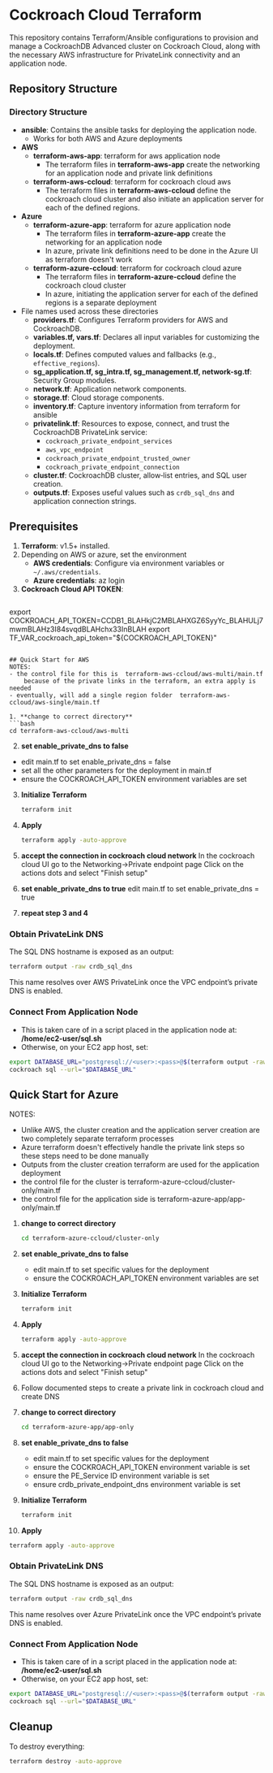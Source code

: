 # Cockroach Cloud Terraform

This repository contains Terraform/Ansible configurations to provision and manage a CockroachDB Advanced cluster on Cockroach Cloud, along with the necessary AWS infrastructure for PrivateLink connectivity and an application node.

## Repository Structure

### Directory Structure

- **ansible**:  Contains the ansible tasks for deploying the application node.
  - Works for both AWS and Azure deployments
- **AWS**
  - **terraform-aws-app**:  terraform for aws application node
    - The terraform files in **terraform-aws-app** create the networking for an application node and private link definitions 
  - **terraform-aws-ccloud**:  terraform for cockroach cloud aws
    - The terraform files in **terraform-aws-ccloud** define the cockroach cloud cluster and also initiate an application server for each of the defined regions.   
- **Azure**
    - **terraform-azure-app**:  terraform for azure application node
        - The terraform files in **terraform-azure-app** create the networking for an application node 
        - In azure, private link definitions need to be done in the Azure UI as terraform doesn't work
    - **terraform-azure-ccloud**:  terraform for cockroach cloud azure
        - The terraform files in **terraform-azure-ccloud** define the cockroach cloud cluster 
        - In azure, initiating the application server for each of the defined regions is a separate deployment
- File names used across these directories
  - **providers.tf**: Configures Terraform providers for AWS and CockroachDB.
  - **variables.tf, vars.tf**: Declares all input variables for customizing the deployment.
  - **locals.tf**: Defines computed values and fallbacks (e.g., `effective_regions`).
  - **sg_application.tf, sg_intra.tf, sg_management.tf, network-sg.tf**: Security Group modules.
  - **network.tf**: Application network components.
  - **storage.tf**: Cloud storage components.
  - **inventory.tf**: Capture inventory information from terraform for ansible 
  - **privatelink.tf**: Resources to expose, connect, and trust the CockroachDB PrivateLink service:
    - `cockroach_private_endpoint_services`
    - `aws_vpc_endpoint`
    - `cockroach_private_endpoint_trusted_owner`
    - `cockroach_private_endpoint_connection`
  - **cluster.tf**: CockroachDB cluster, allow‑list entries, and SQL user creation.
  - **outputs.tf**: Exposes useful values such as `crdb_sql_dns` and application connection strings.

## Prerequisites

1. **Terraform**: v1.5+ installed.
2. Depending on AWS or azure, set the environment
   - **AWS credentials**: Configure via environment variables or `~/.aws/credentials`.
   - **Azure credentials**: az login
3. **Cockroach Cloud API TOKEN**:
   ```bash
export COCKROACH_API_TOKEN=CCDB1_BLAHkjC2MBLAHXGZ6SyyYc_BLAHULj7mwmBLAHz3I84svqdBLAHchx33InBLAH
export TF_VAR_cockroach_api_token="${COCKROACH_API_TOKEN}"
   ```

## Quick Start for AWS
NOTES: 
- the control file for this is  terraform-aws-ccloud/aws-multi/main.tf 
       because of the private links in the terraform, an extra apply is needed
- eventually, will add a single region folder  terraform-aws-ccloud/aws-single/main.tf 

1. **change to correct directory**
   ```bash
   cd terraform-aws-ccloud/aws-multi
   ```
2. **set enable_private_dns to false**
- edit main.tf to set enable_private_dns = false
- set all the other parameters for the deployment in main.tf
- ensure the COCKROACH_API_TOKEN environment variables are set

3. **Initialize Terraform**
   ```bash
   terraform init
   ```
4. **Apply**
   ```bash
   terraform apply -auto-approve 
   ```
5. **accept the connection in cockroach cloud network**
In the cockroach cloud UI go to the Networking->Private endpoint page
Click on the actions dots and select "Finish setup"

6. **set enable_private_dns to true**
edit main.tf to set enable_private_dns = true

7. **repeat step 3 and 4**

### Obtain PrivateLink DNS

The SQL DNS hostname is exposed as an output:

```bash
terraform output -raw crdb_sql_dns
```

This name resolves over AWS PrivateLink once the VPC endpoint’s private DNS is enabled.

### Connect From Application Node

- This is taken care of in a script placed in the application node at:  **/home/ec2-user/sql.sh**
- Otherwise, on your EC2 app host, set:

```bash
export DATABASE_URL="postgresql://<user>:<pass>@$(terraform output -raw crdb_sql_dns):26257/defaultdb?sslmode=verify-full&sslrootcert=/home/ec2-user/certs/ca.crt"
cockroach sql --url="$DATABASE_URL"
```
## Quick Start for Azure
NOTES:
- Unlike AWS, the cluster creation and the application server creation are two completely separate terraform processes
- Azure terraform doesn't effectively handle the private link steps so these steps need to be done manually
- Outputs from the cluster creation terraform are used for the application deployment
- the control file for the cluster is terraform-azure-ccloud/cluster-only/main.tf
- the control file for the application side is terraform-azure-app/app-only/main.tf

1. **change to correct directory**
   ```bash
   cd terraform-azure-ccloud/cluster-only
   ```
2. **set enable_private_dns to false**
   - edit main.tf to set specific values for the deployment
   - ensure the COCKROACH_API_TOKEN environment variables are set

3. **Initialize Terraform**
   ```bash
   terraform init
   ```
4. **Apply**
   ```bash
   terraform apply -auto-approve 
   ```
5. **accept the connection in cockroach cloud network**
   In the cockroach cloud UI go to the Networking->Private endpoint page
   Click on the actions dots and select "Finish setup"
6. Follow documented steps to create a private link in cockroach cloud and create DNS
7. **change to correct directory**
   ```bash
   cd terraform-azure-app/app-only
   ```
8.  **set enable_private_dns to false**
    - edit main.tf to set specific values for the deployment
    - ensure the COCKROACH_API_TOKEN environment variable is set
    - ensure the PE_Service ID environment variable is set
    - ensure crdb_private_endpoint_dns environment variable is set
9. **Initialize Terraform**
   ```bash
   terraform init
   ```
10. **Apply**
   ```bash
   terraform apply -auto-approve 
   ```

### Obtain PrivateLink DNS

The SQL DNS hostname is exposed as an output:

```bash
terraform output -raw crdb_sql_dns
```

This name resolves over Azure PrivateLink once the VPC endpoint’s private DNS is enabled.

### Connect From Application Node

- This is taken care of in a script placed in the application node at:  **/home/ec2-user/sql.sh**
- Otherwise, on your EC2 app host, set:

```bash
export DATABASE_URL="postgresql://<user>:<pass>@$(terraform output -raw crdb_sql_dns):26257/defaultdb?sslmode=verify-full&sslrootcert=/home/ec2-user/certs/ca.crt"
cockroach sql --url="$DATABASE_URL"
```

## Cleanup

To destroy everything:

```bash
terraform destroy -auto-approve
```
